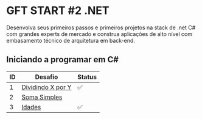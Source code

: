 # GFT START #2 .NET

Desenvolva seus primeiros passos e primeiros projetos na stack de .net C# com grandes experts de mercado e construa aplicações de alto nível com embasamento técnico de arquitetura em back-end.  

## Iniciando a programar em C#

|ID|Desafio|Status|
|-|-|-|
|1|[Dividindo X por Y](https://github.com/JefersonMelo/07-DIO/blob/master/08-GFT-START-%232.NET/02-Iniciando-programar-CSharp/01-Dividindo-X-por-Y/Program.cs)|:white_check_mark:|
|2|[Soma Simples](https://github.com/JefersonMelo/07-DIO/blob/master/08-GFT-START-%232.NET/02-Iniciando-programar-CSharp/02-Soma-Simples/Program.cs)|
|3|[Idades](https://github.com/JefersonMelo/07-DIO/blob/master/08-GFT-START-%232.NET/02-Iniciando-programar-CSharp/03-Idades/Program.cs)|:white_check_mark:|